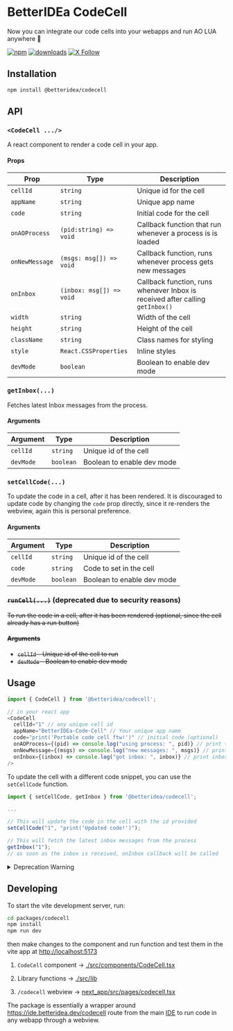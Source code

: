 # BetterIDEa CodeCell

Now you can integrate our code cells into your webapps and run AO LUA anywhere 🎉

[![npm](https://img.shields.io/badge/@betteridea/codecell-npm-red)](https://www.npmjs.com/package/@betteridea/codecell)
[![downloads](https://img.shields.io/npm/dt/@betteridea/codecell?color=red)](https://www.npmjs.com/package/@betteridea/codecell)
[![X Follow](https://img.shields.io/twitter/follow/betteridea_dev)](https://twitter.com/betteridea_dev)


## Installation

```bash
npm install @betteridea/codecell
```

## API

### `<CodeCell .../>`

A react component to render a code cell in your app.

#### Props

| Prop           | Type                     | Description                                                                   |
| -------------- | ------------------------ | ----------------------------------------------------------------------------- |
| `cellId`       | `string`                 | Unique id for the cell                                                        |
| `appName`      | `string`                 | Unique app name                                                               |
| `code`         | `string`                 | Initial code for the cell                                                     |
| `onAOProcess`  | `(pid:string) => void`   | Callback function that run whenever a process is is loaded                    |
| `onNewMessage` | `(msgs: msg[]) => void`  | Callback function, runs whenever process gets new messages                    |
| `onInbox`      | `(inbox: msg[]) => void` | Callback function, runs whenever Inbox is received after calling `getInbox()` |
| `width`        | `string`                 | Width of the cell                                                             |
| `height`       | `string`                 | Height of the cell                                                            |
| `className`    | `string`                 | Class names for styling                                                       |
| `style`        | `React.CSSProperties`    | Inline styles                                                                 |
| `devMode`      | `boolean`                | Boolean to enable dev mode                                                    |


### `getInbox(...)`

Fetches latest Inbox messages from the process.

#### Arguments

| Argument  | Type      | Description                |
| --------- | --------- | -------------------------- |
| `cellId`  | `string`  | Unique id of the cell      |
| `devMode` | `boolean` | Boolean to enable dev mode |

### `setCellCode(...)`

To update the code in a cell, after it has been rendered.
It is discouraged to update code by changing the `code` prop directly, since it re-renders the webview, again this is personal preference.

#### Arguments

| Argument  | Type      | Description                |
| --------- | --------- | -------------------------- |
| `cellId`  | `string`  | Unique id of the cell      |
| `code`    | `string`  | Code to set in the cell    |
| `devMode` | `boolean` | Boolean to enable dev mode |


### ~~`runCell(...)`~~ (deprecated due to security reasons)

~~To run the code in a cell, after it has been rendered (optional, since the cell already has a run button)~~

#### ~~Arguments~~

- ~~`cellId` - Unique id of the cell to run~~
- ~~`devMode` - Boolean to enable dev mode~~

## Usage

```javascript
import { CodeCell } from '@betteridea/codecell';

// in your react app
<CodeCell
  cellId="1" // any unique cell id
  appName="BetterIDEa-Code-Cell" // Your unique app name
  code="print('Portable code cell ftw!')" // initial code (optional)
  onAOProcess={(pid) => console.log("using process: ", pid)} // print the process id whenever it loads
  onNewMessage={(msgs) => console.log("new messages: ", msgs)} // print new messages
  onInbox={(inbox) => console.log("got inbox: ", inbox)} // print inbox messages
/>
```

To update the cell with a different code snippet, you can use the `setCellCode` function.

```javascript
import { setCellCode, getInbox } from '@betteridea/codecell';

...

// This will update the code in the cell with the id provided
setCellCode("1", "print('Updated code!')");

// This will fetch the latest inbox messages from the process
getInbox("1");
// as soon as the inbox is received, onInbox callback will be called
```

<details>
<summary>Deprecation Warning</summary>

**runCell() function has been deprecated due to security reasons, since it might be possible anyone can run some mischevious code in your process without you knowing.**

To run code from external sources, you can use the `runCell` function.

```javascript
import { runCell } from '@betteridea/codecell';

...

// This will run whatever code is typed in the cell with the id provided
runCell("1");
```

</details>


## Developing

To start the vite development server, run:

```bash
cd packages/codecell
npm install
npm run dev
```

then make changes to the component and run function and test them in the vite app at [http://localhost:5173](http://localhost:5173)

1. `CodeCell` component -> [./src/components/CodeCell.tsx](https://github.com/betteridea-dev/codecell/blob/main/src/components/codecell.tsx)

2. Library functions -> [./src/lib](https://github.com/betteridea-dev/codecell/tree/main/src/lib)

3. `/codecell` webview -> [next_app/src/pages/codecell.tsx](https://github.com/betteridea-dev/ide/blob/main/next_app/src/pages/codecell.tsx)

The package is essentially a wrapper around https://ide.betteridea.dev/codecell route from the main [IDE](https://ide.betteridea.dev) to run code in any webapp through a webview.